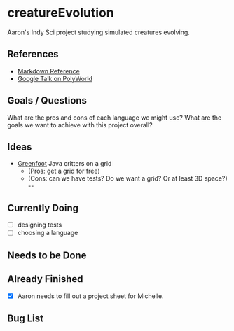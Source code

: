 # creatureEvolution
Aaron's Indy Sci project studying simulated creatures evolving.

## References
* [Markdown Reference](https://guides.github.com/features/mastering-markdown/)
* [Google Talk on PolyWorld](https://www.youtube.com/watch?v=_m97_kL4ox0)

## Goals / Questions
What are the pros and cons of each language we might use?
What are the goals we want to achieve with this project overall?

## Ideas
* [Greenfoot](http://www.greenfoot.org) Java critters on a grid 
   * (Pros: get a grid for free) 
   * (Cons: can we have tests? Do we want a grid? Or at least 3D space?)
--

## Currently Doing
- [ ] designing tests
- [ ] choosing a language

## Needs to be Done

## Already Finished
- [x] Aaron needs to fill out a project sheet for Michelle.

## Bug List
